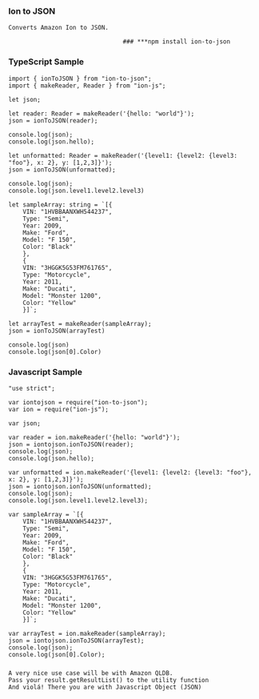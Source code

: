 ### Ion to JSON

    Converts Amazon Ion to JSON.
    
                                    ### ***npm install ion-to-json


   ### TypeScript Sample
    import { ionToJSON } from "ion-to-json";
    import { makeReader, Reader } from "ion-js";

    let json;

    let reader: Reader = makeReader('{hello: "world"}');
    json = ionToJSON(reader);

    console.log(json);
    console.log(json.hello);

    let unformatted: Reader = makeReader('{level1: {level2: {level3: "foo"}, x: 2}, y: [1,2,3]}');
    json = ionToJSON(unformatted);

    console.log(json);
    console.log(json.level1.level2.level3)

    let sampleArray: string = `[{
        VIN: "1HVBBAANXWH544237",
        Type: "Semi",
        Year: 2009,
        Make: "Ford",
        Model: "F 150",
        Color: "Black"
        },
        {
        VIN: "3HGGK5G53FM761765",
        Type: "Motorcycle",
        Year: 2011,
        Make: "Ducati",
        Model: "Monster 1200",
        Color: "Yellow"
        }]`;

    let arrayTest = makeReader(sampleArray);
    json = ionToJSON(arrayTest)

    console.log(json)
    console.log(json[0].Color)

   ### Javascript Sample
    "use strict";

    var iontojson = require("ion-to-json");
    var ion = require("ion-js");

    var json;

    var reader = ion.makeReader('{hello: "world"}');
    json = iontojson.ionToJSON(reader);
    console.log(json);
    console.log(json.hello);

    var unformatted = ion.makeReader('{level1: {level2: {level3: "foo"}, x: 2}, y: [1,2,3]}');
    json = iontojson.ionToJSON(unformatted);
    console.log(json);
    console.log(json.level1.level2.level3);

    var sampleArray = `[{
        VIN: "1HVBBAANXWH544237",
        Type: "Semi",
        Year: 2009,
        Make: "Ford",
        Model: "F 150",
        Color: "Black"
        },
        {
        VIN: "3HGGK5G53FM761765",
        Type: "Motorcycle",
        Year: 2011,
        Make: "Ducati",
        Model: "Monster 1200",
        Color: "Yellow"
        }]`;

    var arrayTest = ion.makeReader(sampleArray);
    json = iontojson.ionToJSON(arrayTest);
    console.log(json);
    console.log(json[0].Color);


### 
    A very nice use case will be with Amazon QLDB.
    Pass your result.getResultList() to the utility function
    And violá! There you are with Javascript Object (JSON)
###
